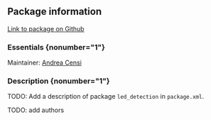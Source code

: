 <div id='led_detection-autogenerated' markdown='1'>


<!-- do not edit this file, autogenerated -->

## Package information 

[Link to package on Github](github:org=duckietown,repo=Software,path=40-coordination/led_detection,branch=master)

### Essentials {nonumber="1"}

Maintainer: [Andrea Censi](mailto:acensi@idsc.mavt.ethz.ch)

### Description {nonumber="1"}



TODO: Add a description of package `led_detection` in `package.xml`.

TODO: add authors





</div>

